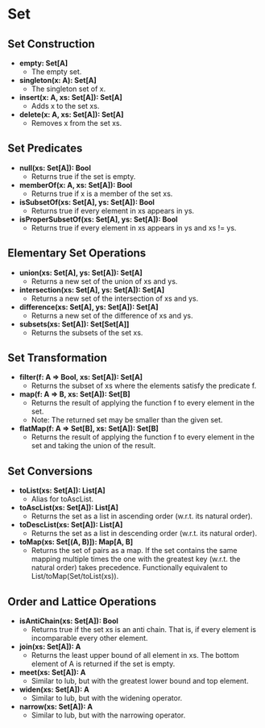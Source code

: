 # Set

## Set Construction
- **empty: Set[A]**
    - The empty set.
- **singleton(x: A): Set[A]**
    - The singleton set of x.
- **insert(x: A, xs: Set[A]): Set[A]**
    - Adds x to the set xs.
- **delete(x: A, xs: Set[A]): Set[A]**
    - Removes x from the set xs.

## Set Predicates
- **null(xs: Set[A]): Bool**
    - Returns true if the set is empty.
- **memberOf(x: A, xs: Set[A]): Bool**
    - Returns true if x is a member of the set xs.
- **isSubsetOf(xs: Set[A], ys: Set[A]): Bool**
    - Returns true if every element in xs appears in ys.
- **isProperSubsetOf(xs: Set[A], ys: Set[A]): Bool**
    - Returns true if every element in xs appears in ys and xs != ys.

## Elementary Set Operations
- **union(xs: Set[A], ys: Set[A]): Set[A]**
    - Returns a new set of the union of xs and ys.
- **intersection(xs: Set[A], ys: Set[A]): Set[A]**
    - Returns a new set of the intersection of xs and ys.
- **difference(xs: Set[A], ys: Set[A]): Set[A]**
    - Returns a new set of the difference of xs and ys.
- **subsets(xs: Set[A]): Set[Set[A]]**
    - Returns the subsets of the set xs.

## Set Transformation
- **filter(f: A => Bool, xs: Set[A]): Set[A]**
    - Returns the subset of xs where the elements satisfy the predicate f. 
- **map(f: A => B, xs: Set[A]): Set[B]**
    - Returns the result of applying the function f to every element in the set. 
    - Note: The returned set may be smaller than the given set.
- **flatMap(f: A => Set[B], xs: Set[A]): Set[B]**
    - Returns the result of applying the function f to every element in the set and taking the union of the result. 

## Set Conversions
- **toList(xs: Set[A]): List[A]**
    - Alias for toAscList.
- **toAscList(xs: Set[A]): List[A]**
    - Returns the set as a list in ascending order (w.r.t. its natural order).
- **toDescList(xs: Set[A]): List[A]**
    - Returns the set as a list in descending order (w.r.t. its natural order).
- **toMap(xs: Set[(A, B)]): Map[A, B]**
    - Returns the set of pairs as a map. If the set contains the same mapping multiple times the one with the greatest key (w.r.t. the natural order) takes precedence. Functionally equivalent to List/toMap(Set/toList(xs)).

## Order and Lattice Operations
- **isAntiChain(xs: Set[A]): Bool**
    - Returns true if the set xs is an anti chain. That is, if every element is incomparable every other element.
- **join(xs: Set[A]): A**
    - Returns the least upper bound of all element in xs.  The bottom element of A is returned if the set is empty. 
- **meet(xs: Set[A]): A**
    - Similar to lub, but with the greatest lower bound and top element.
- **widen(xs: Set[A]): A**
    - Similar to lub, but with the widening operator.
- **narrow(xs: Set[A]): A**
    - Similar to lub, but with the narrowing operator.
